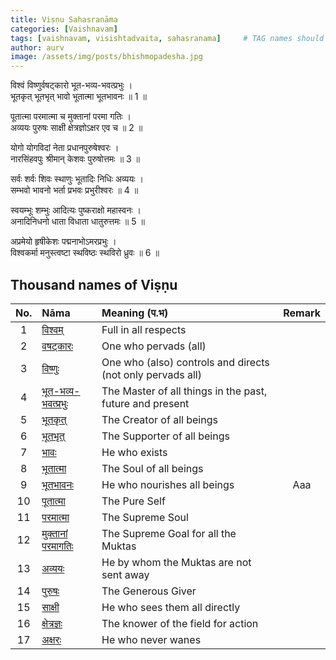 ```yaml
---
title: Viṣṇu Sahasranāma
categories: [Vaishnavam]
tags: [vaishnavam, visishtadvaita, sahasranama]     # TAG names should always be lowercase
author: aurv
image: /assets/img/posts/bhishmopadesha.jpg
---
```


विश्वं विष्णुर्वषट्कारो भूत-भव्य-भवत्प्रभुः ।\
भूतकृत् भूतभृत् भावो भूतात्मा भूतभावनः ॥ 1 ॥

पूतात्मा परमात्मा च मुक्तानां परमा गतिः ।\
अव्ययः पुरुषः साक्षी क्षेत्रज्ञोऽक्षर एव च ॥ 2 ॥

योगो योगविदां नेता प्रधानपुरुषेश्वरः ।\
नारसिंहवपुः श्रीमान् केशवः पुरुषोत्तमः ॥ 3 ॥

सर्वः शर्वः शिवः स्थाणुः भूतादिः निधिः अव्ययः ।\
सम्भवो भावनो भर्ता प्रभवः प्रभुरीश्वरः ॥ 4 ॥

स्वयम्भूः शम्भुः आदित्यः पुष्कराक्षो महास्वनः ।\
अनादिनिधनो धाता विधाता धातुरुत्तमः ॥ 5 ॥

अप्रमेयो हृषीकेशः पद्मनाभोऽमरप्रभुः ।\
विश्वकर्मा मनुस्त्वष्टा स्थविष्ठः स्थविरो ध्रुवः ॥ 6 ॥

## Thousand names of Viṣṇu

<table>
    <thead>
        <tr>
            <th style="text-align: center;">No.</th>
            <th style="text-align: left;">Nāma</th>
            <th style="text-align: left;">Meaning (प.भ)</th>
            <th style="text-align: left;">Remark</th>
        </tr>
    </thead>
    <tbody>
        <tr>
            <td style="text-align: center;">1</td>
            <td style="bold"><a target="_blank" href="https://aurvadahana.github.io/posts/vishnu-sahasranama-bgd-1/#tr1">विश्वम्</a></td>
            <td>Full in all respects</td>
            <td style="text-align: center;" rowspan="17">Aaa</td>
        </tr>
        <tr>
            <td style="text-align: center;">2</td>
            <td style="bold"><a target="_blank" href="https://aurvadahana.github.io/posts/vishnu-sahasranama-bgd-1/#tr2">वषट्कारः</a></td>
            <td>One who pervads (all)</td>
        </tr>
        <tr>
            <td style="text-align: center;">3</td>
            <td style="bold"><a target="_blank" href="https://aurvadahana.github.io/posts/vishnu-sahasranama-bgd-1/#tr3">विष्णुः</a></td>
            <td>One who (also) controls and directs (not only pervads all)</td>
        </tr>
        <tr>
            <td style="text-align: center;">4</td>
            <td style="bold"><a target="_blank" href="https://aurvadahana.github.io/posts/vishnu-sahasranama-bgd-1/#tr4">भूत-भव्य-भवत्प्रभुः</a></td>
            <td>The Master of all things in the past, future and present</td>
        </tr>
        <tr>
            <td style="text-align: center;">5</td>
            <td style="bold"><a target="_blank" href="https://aurvadahana.github.io/posts/vishnu-sahasranama-bgd-1/#tr5">भूतकृत्</a></td>
            <td>The Creator of all beings</td>
        </tr>
        <tr>
            <td style="text-align: center;">6</td>
            <td style="bold"><a target="_blank" href="https://aurvadahana.github.io/posts/vishnu-sahasranama-bgd-1/#tr6">भूतभृत्</a></td>
            <td>The Supporter of all beings</td>
        </tr>
        <tr>
            <td style="text-align: center;">7</td>
            <td style="bold"><a target="_blank" href="https://aurvadahana.github.io/posts/vishnu-sahasranama-bgd-1/#tr7">भावः</a></td>
            <td>He who exists</td>
        </tr>
        <tr>
            <td style="text-align: center;">8</td>
            <td style="bold"><a target="_blank" href="https://aurvadahana.github.io/posts/vishnu-sahasranama-bgd-1/#tr8">भूतात्मा</a></td>
            <td>The Soul of all beings</td>
        </tr>
        <tr>
            <td style="text-align: center;">9</td>
            <td style="bold"><a target="_blank" href="https://aurvadahana.github.io/posts/vishnu-sahasranama-bgd-1/#tr9">भूतभावनः</a></td>
            <td>He who nourishes all beings</td>
        </tr>
        <tr>
            <td style="text-align: center;">10</td>
            <td style="bold"><a target="_blank" href="https://aurvadahana.github.io/posts/vishnu-sahasranama-bgd-2/#tr10">पूतात्मा</a></td>
            <td>The Pure Self</td>
        </tr>
        <tr>
            <td style="text-align: center;">11</td>
            <td style="bold"><a target="_blank" href="https://aurvadahana.github.io/posts/vishnu-sahasranama-bgd-2/#tr11">परमात्मा</a></td>
            <td>The Supreme Soul</td>
        </tr>
        <tr>
            <td style="text-align: center;">12</td>
            <td style="bold"><a target="_blank" href="https://aurvadahana.github.io/posts/vishnu-sahasranama-bgd-2/#tr12">मुक्तानां परमागतिः</a></td>
            <td>The Supreme Goal for all the Muktas</td>
        </tr>
        <tr>
            <td style="text-align: center;">13</td>
            <td style="bold"><a target="_blank" href="https://aurvadahana.github.io/posts/vishnu-sahasranama-bgd-2/#tr13">अव्ययः</a></td>
            <td>He by whom the Muktas are not sent away</td>
        </tr>
        <tr>
            <td style="text-align: center;">14</td>
            <td style="bold"><a target="_blank" href="https://aurvadahana.github.io/posts/vishnu-sahasranama-bgd-2/#tr14">पुरुषः</a></td>
            <td>The Generous Giver</td>
        </tr>
        <tr>
            <td style="text-align: center;">15</td>
            <td style="bold"><a target="_blank" href="https://aurvadahana.github.io/posts/vishnu-sahasranama-bgd-2/#tr15">साक्षी</a></td>
            <td>He who sees them all directly</td>
        </tr>
        <tr>
            <td style="text-align: center;">16</td>
            <td style="bold"><a target="_blank" href="https://aurvadahana.github.io/posts/vishnu-sahasranama-bgd-2/#tr16">क्षेत्रज्ञः</a></td>
            <td>The knower of the field for action</td>
        </tr>
        <tr>
            <td style="text-align: center;">17</td>
            <td style="bold"><a target="_blank" href="https://aurvadahana.github.io/posts/vishnu-sahasranama-bgd-2/#tr17">अक्षरः</a></td>
            <td>He who never wanes</td>
        </tr>
    </tbody>
</table>
 
 
<!--- 

<div style="display: flex; flex-wrap: wrap; gap: 10px; margin-top: 20px;">
  <div style="display: inline-block; padding: 6px 8px; background-color: #d3d3d3; border-radius: 5px;">
    <span style="color: black; font-size: 16px; font-weight: bold;">18. योगः 
      (<a target="_blank" href="https://aurvadahana.github.io/posts/vishnu-sahasranama-bgd-3/#tr18" style="color: #4792f8; text-decoration: underline;">प.भ.</a>)
    </span>
  </div>
  
  <div style="display: inline-block; padding: 6px 8px; background-color: #d3d3d3; border-radius: 5px;">
    <span style="color: black; font-size: 16px; font-weight: bold;">19. योगविदां नेता 
      (<a target="_blank" href="https://aurvadahana.github.io/posts/vishnu-sahasranama-bgd-3/#tr19" style="color: #4792f8; text-decoration: underline;">प.भ.</a>)
    </span>
  </div>
  
  <div style="display: inline-block; padding: 6px 8px; background-color: #d3d3d3; border-radius: 5px;">
    <span style="color: black; font-size: 16px; font-weight: bold;">20. प्रधानपुरुषेश्वरः 
      (<a target="_blank" href="https://aurvadahana.github.io/posts/vishnu-sahasranama-bgd-3/#tr20" style="color: #4792f8; text-decoration: underline;">प.भ.</a>)
    </span>
  </div>

  <div style="display: inline-block; padding: 6px 8px; background-color: #d3d3d3; border-radius: 5px;">
    <span style="color: black; font-size: 16px; font-weight: bold;">21. नारसिंहवपुः 
      (<a target="_blank" href="https://aurvadahana.github.io/posts/vishnu-sahasranama-bgd-3/#tr21" style="color: #4792f8; text-decoration: underline;">प.भ.</a>)
    </span>
  </div>
  
  <div style="display: inline-block; padding: 6px 8px; background-color: #d3d3d3; border-radius: 5px;">
    <span style="color: black; font-size: 16px; font-weight: bold;">22. श्रीमान् 
      (<a target="_blank" href="https://aurvadahana.github.io/posts/vishnu-sahasranama-bgd-3/#tr22" style="color: #4792f8; text-decoration: underline;">प.भ.</a>)
    </span>
  </div>
  
  <div style="display: inline-block; padding: 6px 8px; background-color: #d3d3d3; border-radius: 5px;">
    <span style="color: black; font-size: 16px; font-weight: bold;">23. केशवः 
      (<a target="_blank" href="https://aurvadahana.github.io/posts/vishnu-sahasranama-bgd-3/#tr23" style="color: #4792f8; text-decoration: underline;">प.भ.</a>)
    </span>
  </div>

  <div style="display: inline-block; padding: 6px 8px; background-color: #d3d3d3; border-radius: 5px;">
    <span style="color: black; font-size: 16px; font-weight: bold;">24. पुरुषोत्तमः 
      (<a target="_blank" href="https://aurvadahana.github.io/posts/vishnu-sahasranama-bgd-3/#tr24" style="color: #4792f8; text-decoration: underline;">प.भ.</a>)
    </span>
  </div>
  
</div>

&nbsp;
--->
